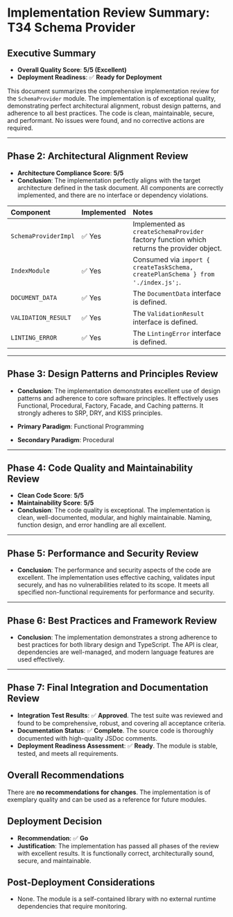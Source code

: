 # Implementation Review Summary: T34 Schema Provider

## Executive Summary

- **Overall Quality Score**: **5/5 (Excellent)**
- **Deployment Readiness**: ✅ **Ready for Deployment**

This document summarizes the comprehensive implementation review for the `SchemaProvider` module. The implementation is of exceptional quality, demonstrating perfect architectural alignment, robust design patterns, and adherence to all best practices. The code is clean, maintainable, secure, and performant. No issues were found, and no corrective actions are required.

---

## Phase 2: Architectural Alignment Review

- **Architecture Compliance Score**: **5/5**
- **Conclusion**: The implementation perfectly aligns with the target architecture defined in the task document. All components are correctly implemented, and there are no interface or dependency violations.

| Component            | Implemented | Notes                                                                                     |
| :------------------- | :---------- | :---------------------------------------------------------------------------------------- |
| `SchemaProviderImpl` | ✅ Yes      | Implemented as `createSchemaProvider` factory function which returns the provider object. |
| `IndexModule`        | ✅ Yes      | Consumed via `import { createTaskSchema, createPlanSchema } from './index.js';`.          |
| `DOCUMENT_DATA`      | ✅ Yes      | The `DocumentData` interface is defined.                                                  |
| `VALIDATION_RESULT`  | ✅ Yes      | The `ValidationResult` interface is defined.                                              |
| `LINTING_ERROR`      | ✅ Yes      | The `LintingError` interface is defined.                                                  |

---

## Phase 3: Design Patterns and Principles Review

- **Conclusion**: The implementation demonstrates excellent use of design patterns and adherence to core software principles. It effectively uses Functional, Procedural, Factory, Facade, and Caching patterns. It strongly adheres to SRP, DRY, and KISS principles.

- **Primary Paradigm**: Functional Programming
- **Secondary Paradigm**: Procedural

---

## Phase 4: Code Quality and Maintainability Review

- **Clean Code Score**: **5/5**
- **Maintainability Score**: **5/5**
- **Conclusion**: The code quality is exceptional. The implementation is clean, well-documented, modular, and highly maintainable. Naming, function design, and error handling are all excellent.

---

## Phase 5: Performance and Security Review

- **Conclusion**: The performance and security aspects of the code are excellent. The implementation uses effective caching, validates input securely, and has no vulnerabilities related to its scope. It meets all specified non-functional requirements for performance and security.

---

## Phase 6: Best Practices and Framework Review

- **Conclusion**: The implementation demonstrates a strong adherence to best practices for both library design and TypeScript. The API is clear, dependencies are well-managed, and modern language features are used effectively.

---

## Phase 7: Final Integration and Documentation Review

- **Integration Test Results**: ✅ **Approved**. The test suite was reviewed and found to be comprehensive, robust, and covering all acceptance criteria.
- **Documentation Status**: ✅ **Complete**. The source code is thoroughly documented with high-quality JSDoc comments.
- **Deployment Readiness Assessment**: ✅ **Ready**. The module is stable, tested, and meets all requirements.

## Overall Recommendations

There are **no recommendations for changes**. The implementation is of exemplary quality and can be used as a reference for future modules.

## Deployment Decision

- **Recommendation**: ✅ **Go**
- **Justification**: The implementation has passed all phases of the review with excellent results. It is functionally correct, architecturally sound, secure, and maintainable.

## Post-Deployment Considerations

- None. The module is a self-contained library with no external runtime dependencies that require monitoring.
